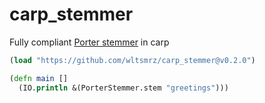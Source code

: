 # carp_stemmer

Fully compliant [Porter stemmer](https://tartarus.org/martin/PorterStemmer/) in carp

```clojure
(load "https://github.com/wltsmrz/carp_stemmer@v0.2.0")

(defn main []
  (IO.println &(PorterStemmer.stem "greetings")))
```
